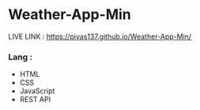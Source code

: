 # Weather-App-Min
LIVE LINK : https://piyas137.github.io/Weather-App-Min/

### Lang : 
- HTML
- CSS
- JavaScript
- REST API
